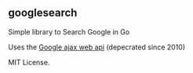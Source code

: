 googlesearch
------------

Simple library to Search Google in Go

Uses the [Google ajax web api](https://developers.google.com/web-search/docs/) (depecrated since 2010)

MIT License.
